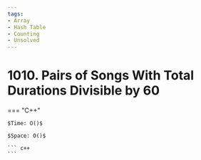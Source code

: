 ```yaml
---
tags:
- Array
- Hash Table
- Counting
- Unsolved
---
```



# 1010. Pairs of Songs With Total Durations Divisible by 60

=== "C++"

    $Time: O()$

    $Space: O()$

    ``` c++
    ```